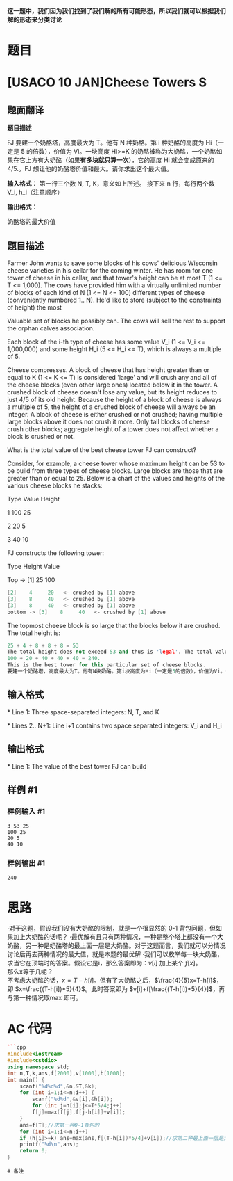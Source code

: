 **这一题中，我们因为我们找到了我们解的所有可能形态，所以我们就可以根据我们解的形态来分类讨论**
# 题目
 # [USACO 10 JAN]Cheese Towers S

## 题面翻译

**题目描述**

FJ 要建一个奶酪塔，高度最大为 T。他有 N 种奶酪。第 i 种奶酪的高度为 Hi（一定是 5 的倍数），价值为 Vi。一块高度 Hi>=K 的奶酪被称为大奶酪，一个奶酪如果在它上方有大奶酪（如果**有多块就只算一次**），它的高度 Hi 就会变成原来的 4/5.。FJ 想让他的奶酪塔价值和最大。请你求出这个最大值。

**输入格式：**
第一行三个数 N, T, K，意义如上所述。
接下来 n 行，每行两个数 V_i, h_i（注意顺序）

**输出格式：**

奶酪塔的最大价值

## 题目描述

Farmer John wants to save some blocks of his cows' delicious Wisconsin cheese varieties in his cellar for the coming winter. He has room for one tower of cheese in his cellar, and that tower's height can be at most T (1 <= T <= 1,000). The cows have provided him with a virtually unlimited number of blocks of each kind of N (1 <= N <= 100) different types of cheese (conveniently numbered 1.. N). He'd like to store (subject to the constraints of height) the most

Valuable set of blocks he possibly can. The cows will sell the rest to support the orphan calves association.

Each block of the i-th type of cheese has some value V\_i (1 <= V\_i <= 1,000,000) and some height H\_i (5 <= H\_i <= T), which is always a multiple of 5.

Cheese compresses. A block of cheese that has height greater than or equal to K (1 <= K <= T) is considered 'large' and will crush any and all of the cheese blocks (even other large ones) located below it in the tower. A crushed block of cheese doesn't lose any value, but its height reduces to just 4/5 of its old height. Because the height of a block of cheese is always a multiple of 5, the height of a crushed block of cheese will always be an integer. A block of cheese is either crushed or not crushed; having multiple large blocks above it does not crush it more. Only tall blocks of cheese crush other blocks; aggregate height of a tower does not affect whether a block is crushed or not.

What is the total value of the best cheese tower FJ can construct?

Consider, for example, a cheese tower whose maximum height can be 53 to be build from three types of cheese blocks. Large blocks are those that are greater than or equal to 25. Below is a chart of the values and heights of the various cheese blocks he stacks:

Type    Value      Height 

1      100         25

2       20          5

3       40         10

FJ constructs the following tower: 

Type Height Value 

Top -> [1]   25    100

```cpp
[2]    4     20   <- crushed by [1] above 
[3]    8     40   <- crushed by [1] above 
[3]    8     40   <- crushed by [1] above 
bottom -> [3]    8     40   <- crushed by [1] above 
```
The topmost cheese block is so large that the blocks below it are crushed. The total height is:
```cpp
25 + 4 + 8 + 8 + 8 = 53 
The total height does not exceed 53 and thus is 'legal'. The total value is: 
100 + 20 + 40 + 40 + 40 = 240. 
This is the best tower for this particular set of cheese blocks. 
要建一个奶酪塔，高度最大为T。他有N块奶酪。第i块高度为Hi（一定是5的倍数），价值为Vi。一块高度>=K的奶酪被称为大奶酪，一个奶酪如果在它上方有大奶酪（多块只算一次），它的高度就会变成原来的4/5.。 很显然John想让他的奶酪他价值和最大。求这个最大值。
```

## 输入格式

\* Line 1: Three space-separated integers: N, T, and K

\* Lines 2.. N+1: Line i+1 contains two space separated integers: V\_i and H\_i

## 输出格式

\* Line 1: The value of the best tower FJ can build

## 样例 #1

### 样例输入 #1

```
3 53 25 
100 25 
20 5 
40 10
```

### 样例输出 #1

```
240
```

# 思路
·对于这题，假设我们没有大奶酪的限制，就是一个很显然的 0-1 背包问题，但如果加上大奶酪的话呢？
·最优解有且只有两种情况，一种是整个塔上都没有一个大奶酪，另一种是奶酪塔的最上面一层是大奶酪。对于这题而言，我们就可以分情况讨论后再去两种情况的最大值，就是本题的最优解
·我们可以枚举每一块大奶酪，求当它在顶端时的答案。假设它是i，那么答案即为：$v[i]$ 加上某个 $f[x]$。  
那么x等于几呢？  
不考虑大奶酪的话，$x=T−h[i]$。但有了大奶酪之后，$\frac{4}{5}x=T-h[i]$，即 $x=\frac{(T-h[i])*5}{4}$。此时答案即为 $v[i]+f[\frac{(T-h[i])*5}{4}]$，再与第一种情况取max 即可。
# AC 代码
```cpp
```cpp
#include<iostream>
#include<cstdio>
using namespace std;
int n,T,k,ans,f[2000],v[1000],h[1000];
int main() {
    scanf("%d%d%d",&n,&T,&k);
    for (int i=1;i<=n;i++) {
        scanf("%d%d",&v[i],&h[i]);
        for (int j=h[i];j<=T*5/4;j++)
        f[j]=max(f[j],f[j-h[i]]+v[i]);
    }
    ans=f[T];//求第一种0-1背包的
    for (int i=1;i<=n;i++)
    if (h[i]>=k) ans=max(ans,f[(T-h[i])*5/4]+v[i]);//求第二种最上面一层是大奶酪的。
    printf("%d\n",ans);
    return 0;
}
```
```
# 备注
